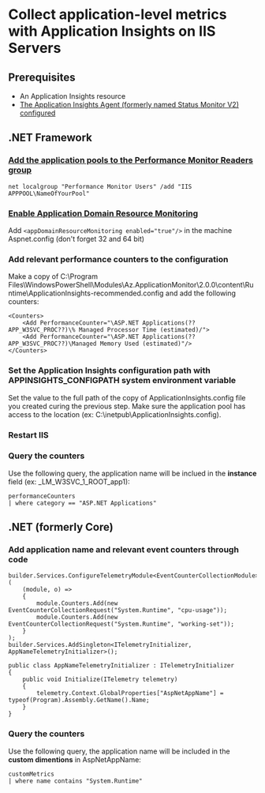 # Collect application-level metrics with Application Insights on IIS Servers

## Prerequisites

- An Application Insights resource
- [The Application Insights Agent (formerly named Status Monitor V2) configured](https://learn.microsoft.com/en-us/azure/azure-monitor/app/application-insights-asp-net-agent?tabs=getting-started)

## .NET Framework

### [Add the application pools to the Performance Monitor Readers group](https://learn.microsoft.com/en-us/azure/azure-monitor/app/performance-counters?tabs=net-core-new)

```net localgroup "Performance Monitor Users" /add "IIS APPPOOL\NameOfYourPool"```

### [Enable Application Domain Resource Monitoring](https://learn.microsoft.com/en-us/dotnet/standard/garbage-collection/app-domain-resource-monitoring)
    
Add ```<appDomainResourceMonitoring enabled="true"/>``` in the machine Aspnet.config (don't forget 32 and 64 bit)

### Add relevant performance counters to the configuration

Make a copy of C:\Program Files\WindowsPowerShell\Modules\Az.ApplicationMonitor\2.0.0\content\Runtime\ApplicationInsights-recommended.config and add the following counters:

```
<Counters>
    <Add PerformanceCounter="\ASP.NET Applications(??APP_W3SVC_PROC??)\% Managed Processor Time (estimated)/">
    <Add PerformanceCounter="\ASP.NET Applications(??APP_W3SVC_PROC??)\Managed Memory Used (estimated)"/>
</Counters>
```

### Set the Application Insights configuration path with APPINSIGHTS_CONFIGPATH system environment variable 

Set the value to the full path of the copy of ApplicationInsights.config file you created curing the previous step. Make sure the application pool has access to the location (ex: C:\inetpub\ApplicationInsights.config).

### Restart IIS

### Query the counters

Use the following query, the application name will be inclued in the **instance** field (ex: _LM_W3SVC_1_ROOT_app1):

```
performanceCounters
| where category == "ASP.NET Applications"
```

## .NET (formerly Core)

### Add application name and relevant event counters through code

```
builder.Services.ConfigureTelemetryModule<EventCounterCollectionModule>(
    (module, o) =>
    {
        module.Counters.Add(new EventCounterCollectionRequest("System.Runtime", "cpu-usage"));
        module.Counters.Add(new EventCounterCollectionRequest("System.Runtime", "working-set"));
    }    
);
builder.Services.AddSingleton<ITelemetryInitializer, AppNameTelemetryInitializer>();
```

```
public class AppNameTelemetryInitializer : ITelemetryInitializer
{
    public void Initialize(ITelemetry telemetry)
    {
        telemetry.Context.GlobalProperties["AspNetAppName"] = typeof(Program).Assembly.GetName().Name;
    }
}
```

### Query the counters

Use the following query, the application name will be included in the **custom dimentions** in AspNetAppName:

```
customMetrics
| where name contains "System.Runtime"
```